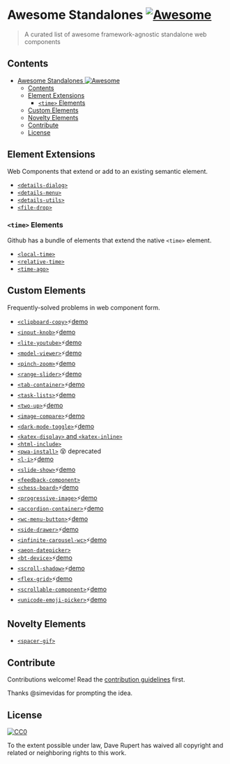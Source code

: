# Awesome Standalones [![Awesome](https://awesome.re/badge.svg)](https://awesome.re)

> A curated list of awesome framework-agnostic standalone web components


## Contents

- [Awesome Standalones ![Awesome](https://awesome.re)](#awesome-standalones-)
  - [Contents](#contents)
  - [Element Extensions](#element-extensions)
    - [`<time>` Elements](#time-elements)
  - [Custom Elements](#custom-elements)
  - [Novelty Elements](#novelty-elements)
  - [Contribute](#contribute)
  - [License](#license)


## Element Extensions

Web Components that extend or add to an existing semantic element.

- [`<details-dialog>`](https://github.com/github/details-dialog-element)
- [`<details-menu>`](https://github.com/github/details-menu-element)
- [`<details-utils>`](https://github.com/zachleat/details-utils)
- [`<file-drop>`](https://github.com/GoogleChromeLabs/file-drop)


### `<time>` Elements

Github has a bundle of elements that extend the native `<time>` element.

- [`<local-time>`](https://github.com/github/time-elements)
- [`<relative-time>`](https://github.com/github/time-elements)
- [`<time-ago>`](https://github.com/github/time-elements)

## Custom Elements

Frequently-solved problems in web component form.

- [`<clipboard-copy>`](https://github.com/github/clipboard-copy-element)⚡[demo](https://github.github.io/clipboard-copy-element/examples/)
- [`<input-knob>`](https://github.com/GoogleChromeLabs/input-knob)⚡[demo](https://input-knob.glitch.me/)
- [`<lite-youtube>`](https://github.com/paulirish/lite-youtube-embed)⚡[demo](https://paulirish.github.io/lite-youtube-embed/)
- [`<model-viewer>`](https://github.com/GoogleWebComponents/model-viewer)⚡[demo](https://modelviewer.dev/)
- [`<pinch-zoom>`](https://github.com/GoogleChromeLabs/pinch-zoom)⚡[demo](https://pinch-zoom-element.glitch.me/)
- [`<range-slider>`](https://github.com/andreruffert/range-slider-element)⚡[demo](https://andreruffert.github.io/range-slider-element/examples/)
- [`<tab-container>`](https://github.com/github/tab-container-element)⚡[demo](https://github.github.com/tab-container-element/examples/)
- [`<task-lists>`](https://github.com/github/task-lists-element)⚡[demo](https://github.github.io/task-lists-element/examples/)
- [`<two-up>`](https://github.com/GoogleChromeLabs/two-up)⚡[demo](https://codepen.io/developit/pen/qBdbNLK)
- [`<image-compare>`](https://github.com/cloudfour/image-compare)⚡[demo](https://image-compare-component.netlify.app/)
- [`<dark-mode-toggle>`](https://github.com/GoogleChromeLabs/dark-mode-toggle)⚡[demo](https://googlechromelabs.github.io/dark-mode-toggle/demo/index.html)
- [`<katex-display>` and `<katex-inline>`](https://github.com/justinfagnani/katex-elements)
- [`<html-include>`](https://github.com/justinfagnani/html-include-element)
- [`<pwa-install>`](https://github.com/pwa-builder/pwa-install) 😵 deprecated
- [`<l-i>`](https://github.com/lekoala/last-icon)⚡[demo](https://codepen.io/lekoalabe/pen/eYvdjqY)
- [`<slide-show>`](https://github.com/stephband/slide-show)⚡[demo](https://stephen.band/slide-show/)
- [`<feedback-component>`](https://github.com/RamseyInHouse/feedback-component)
- [`<chess-board>`](https://github.com/justinfagnani/chessboard-element/)⚡[demo](https://justinfagnani.github.io/chessboard-element/)
- [`<progressive-image>`](https://github.com/andreruffert/progressive-image-element)⚡[demo](https://andreruffert.github.io/progressive-image-element/examples/)
- [`<accordion-container>`](https://github.com/levimcg/accordion-container-element)⚡[demo](https://codepen.io/levimcg/pen/ZEYapRY)
- [`<wc-menu-button>`](https://github.com/wes566/wc-menu-button)⚡[demo](https://wc-menu-button.netlify.app/)
- [`<side-drawer>`](https://github.com/wes566/side-drawer)⚡[demo](https://side-drawer.netlify.app/)
- [`<infinite-carousel-wc>`](https://github.com/wes566/infinite-carousel-wc)⚡[demo](https://infinite-carousel-wc.netlify.app/)
- [`<aeon-datepicker>`](https://github.com/lamplightdev/aeon)
- [`<bt-device>`](https://github.com/mattdsteele/bt-device)⚡[demo](https://output.jsbin.com/mohezur/11)
- [`<scroll-shadow>`](https://github.com/ingmarh/scroll-shadow-element)⚡[demo](https://ingmarh.github.io/scroll-shadow-element/demo/)
- [`<flex-grid>`](https://github.com/lekoala/flex-grid)⚡[demo](https://codepen.io/lekoalabe/pen/ExWowBM)
- [`<scrollable-component>`](https://github.com/julien-marcou/scrollable-component)⚡[demo](https://scrollable.julien-marcou.fr/)
- [`<unicode-emoji-picker>`](https://github.com/julien-marcou/unicode-emoji-picker)⚡[demo](https://emoji.julien-marcou.fr/)

## Novelty Elements

- [`<spacer-gif>`](https://github.com/erikkroes/spacer-gif)

## Contribute

Contributions welcome! Read the [contribution guidelines](contributing.md) first.

Thanks @simevidas for prompting the idea.

## License

[![CC0](https://mirrors.creativecommons.org/presskit/buttons/88x31/svg/cc-zero.svg)](https://creativecommons.org/publicdomain/zero/1.0)

To the extent possible under law, Dave Rupert has waived all copyright and
related or neighboring rights to this work.
